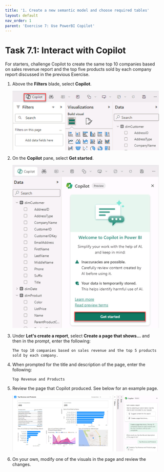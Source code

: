 ```yaml
---
title: '1. Create a new semantic model and choose required tables'
layout: default
nav_order: 1
parent: 'Exercise 7: Use PowerBI Copilot'
---
```


# Task 7.1: Interact with Copilot

For starters, challenge Copilot to create the same top 10 companies based on sales revenue report and the top five products sold by each company report discussed in the previous Exercise.

1. Above the **Filters** blade, select **Copilot**.

    ![copilot.jpg](../media/instructions254096/copilot.jpg)

1. On the **Copilot** pane, select **Get started**.

    ![copilotgetstarted.jpg](../media/instructions254096/copilotgetstarted.jpg)

1. Under **Let's create a report**, select **Create a page that shows...** and then in the prompt, enter the following:

    ```Copilot
    The top 10 companies based on sales revenue and the top 5 products sold by each company.
    ```

1. When prompted for the title and description of the page, enter the following:

    ```Copilot
    Top Revenue and Products
    ```

1. Review the page that Copilot produced. See below for an example page.

    ![examplechartpage.jpg](../media/instructions254096/examplechartpage.jpg)

1. On your own, modify one of the visuals in the page and review the changes. 
